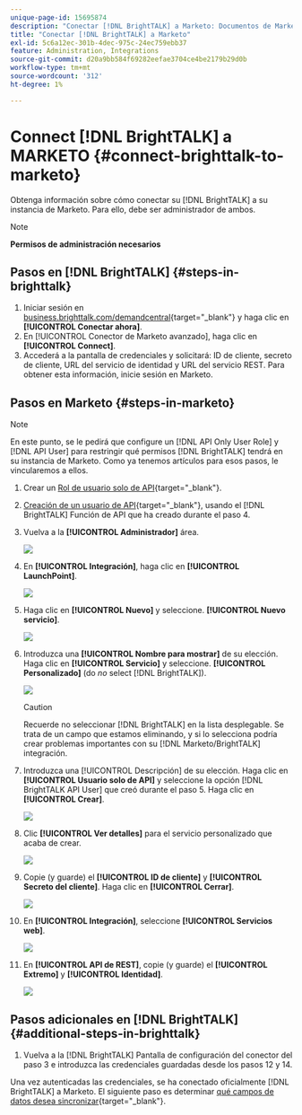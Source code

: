 ```yaml
---
unique-page-id: 15695874
description: "Conectar [!DNL BrightTALK] a Marketo: Documentos de Marketo: documentación del producto"
title: "Conectar [!DNL BrightTALK] a Marketo"
exl-id: 5c6a12ec-301b-4dec-975c-24ec759ebb37
feature: Administration, Integrations
source-git-commit: d20a9bb584f69282eefae3704ce4be2179b29d0b
workflow-type: tm+mt
source-wordcount: '312'
ht-degree: 1%

---
```


# Connect [!DNL BrightTALK] a MARKETO {#connect-brighttalk-to-marketo}

Obtenga información sobre cómo conectar su [!DNL BrightTALK] a su instancia de Marketo. Para ello, debe ser administrador de ambos.

>[!NOTE]
>
>**Permisos de administración necesarios**

## Pasos en [!DNL BrightTALK] {#steps-in-brighttalk}

1. Iniciar sesión en [business.brighttalk.com/demandcentral](https://business.brighttalk.com/demandcentral/login){target="_blank"} y haga clic en **[!UICONTROL Conectar ahora]**.
1. En [!UICONTROL Conector de Marketo avanzado], haga clic en **[!UICONTROL Connect]**.
1. Accederá a la pantalla de credenciales y solicitará: ID de cliente, secreto de cliente, URL del servicio de identidad y URL del servicio REST. Para obtener esta información, inicie sesión en Marketo.

## Pasos en Marketo {#steps-in-marketo}

>[!NOTE]
>
>En este punto, se le pedirá que configure un [!DNL API Only User Role] y [!DNL API User] para restringir qué permisos [!DNL BrightTALK] tendrá en su instancia de Marketo. Como ya tenemos artículos para esos pasos, le vincularemos a ellos.

1. Crear un [Rol de usuario solo de API](/help/marketo/product-docs/administration/users-and-roles/create-an-api-only-user-role.md){target="_blank"}.

1. [Creación de un usuario de API](/help/marketo/product-docs/administration/users-and-roles/create-an-api-only-user.md){target="_blank"}, usando el [!DNL BrightTALK] Función de API que ha creado durante el paso 4.

1. Vuelva a la **[!UICONTROL Administrador]** área.

   ![](assets/connect-brighttalk-to-marketo-1.png)

1. En **[!UICONTROL Integración]**, haga clic en **[!UICONTROL LaunchPoint]**.

   ![](assets/connect-brighttalk-to-marketo-2.png)

1. Haga clic en **[!UICONTROL Nuevo]** y seleccione. **[!UICONTROL Nuevo servicio]**.

   ![](assets/connect-brighttalk-to-marketo-3.png)

1. Introduzca una **[!UICONTROL Nombre para mostrar]** de su elección. Haga clic en **[!UICONTROL Servicio]** y seleccione. **[!UICONTROL Personalizado]** (do _no_ select [!DNL BrightTALK]).

   ![](assets/connect-brighttalk-to-marketo-4.png)

   >[!CAUTION]
   >
   >Recuerde no seleccionar [!DNL BrightTALK] en la lista desplegable. Se trata de un campo que estamos eliminando, y si lo selecciona podría crear problemas importantes con su [!DNL Marketo/BrightTALK] integración.

1. Introduzca una [!UICONTROL Descripción] de su elección. Haga clic en **[!UICONTROL Usuario solo de API]** y seleccione la opción [!DNL BrightTALK API User] que creó durante el paso 5. Haga clic en **[!UICONTROL Crear]**.

   ![](assets/connect-brighttalk-to-marketo-5.png)

1. Clic **[!UICONTROL Ver detalles]** para el servicio personalizado que acaba de crear.

   ![](assets/connect-brighttalk-to-marketo-6.png)

1. Copie (y guarde) el **[!UICONTROL ID de cliente]** y **[!UICONTROL Secreto del cliente]**. Haga clic en **[!UICONTROL Cerrar]**.

   ![](assets/connect-brighttalk-to-marketo-7.png)

1. En **[!UICONTROL Integración]**, seleccione **[!UICONTROL Servicios web]**.

   ![](assets/connect-brighttalk-to-marketo-8.png)

1. En **[!UICONTROL API de REST]**, copie (y guarde) el **[!UICONTROL Extremo]** y **[!UICONTROL Identidad]**.

   ![](assets/connect-brighttalk-to-marketo-9.png)

## Pasos adicionales en [!DNL BrightTALK] {#additional-steps-in-brighttalk}

1. Vuelva a la [!DNL BrightTALK] Pantalla de configuración del conector del paso 3 e introduzca las credenciales guardadas desde los pasos 12 y 14.

Una vez autenticadas las credenciales, se ha conectado oficialmente [!DNL BrightTALK] a Marketo. El siguiente paso es determinar [qué campos de datos desea sincronizar](https://support.brighttalk.com/hc/en-us/articles/115005131274-BrightTALK-Connector-for-Marketo-Choose-the-Fields-to-Sync){target="_blank"}.
